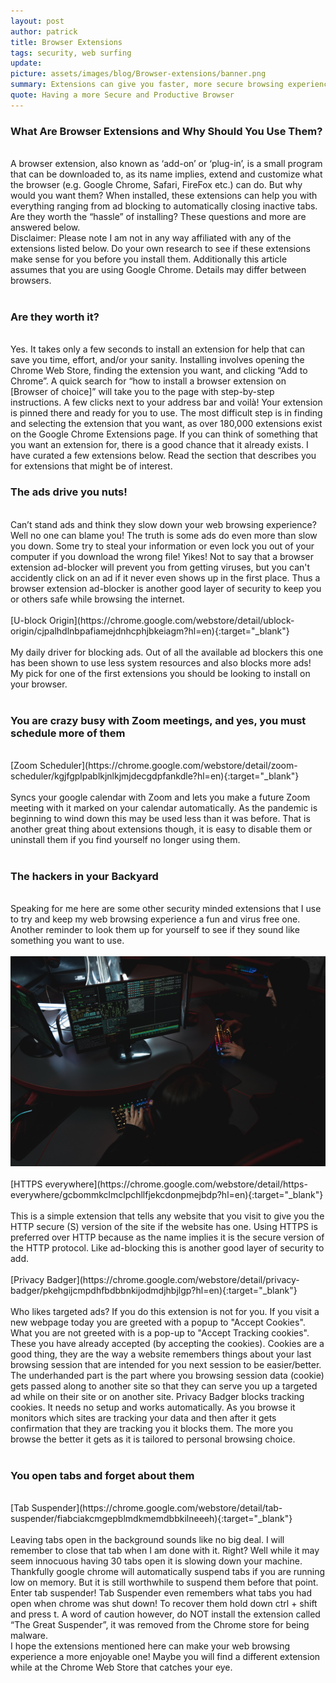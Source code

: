 ```yaml
---
layout: post
author: patrick
title: Browser Extensions
tags: security, web surfing
update:
picture: assets/images/blog/Browser-extensions/banner.png
summary: Extensions can give you faster, more secure browsing experience.
quote: Having a more Secure and Productive Browser
---
```


<h3>What Are Browser Extensions and Why Should You Use Them?</h3>
<br/>
A browser extension, also known as ‘add-on’ or ‘plug-in’, is a small program that can be downloaded to, as its name implies, extend and customize what the browser (e.g. Google Chrome, Safari, FireFox etc.) can do. But why would you want them? When installed, these extensions can help you with everything ranging from ad blocking to automatically closing inactive tabs. Are they worth the “hassle” of installing? These questions and more are answered below.
<br/>
Disclaimer: Please note I am not in any way affiliated with any of the extensions listed below. Do your own research to see if these extensions make sense for you before you install them. Additionally this article assumes that you are using Google Chrome. Details may differ between browsers.
<br/>
<br/>
<h3>Are they worth it?</h3>
<br/>
Yes. It takes only a few seconds to install an extension for help that can save you time, effort, and/or your sanity. Installing involves opening the Chrome Web Store, finding the extension you want, and clicking “Add to Chrome”. A quick search for “how to install a browser extension on [Browser of choice]” will take you to the page with step-by-step instructions. A few clicks next to your address bar and voilà! Your extension is pinned there and ready for you to use. The most difficult step is in finding and selecting the extension that you want, as over 180,000 extensions exist on the Google Chrome Extensions page. If you can think of something that you want an extension for, there is a good chance that it already exists. I have curated a few extensions below. Read the section that describes you for extensions that might be of interest.  
<br/>
<h3>The ads drive you nuts!</h3>
<br/>
Can’t stand ads and think they slow down your web browsing experience? Well no one can blame you! The truth is some ads do even more than slow you down. Some try to steal your information or even lock you out of your computer if you download the wrong file! Yikes! Not to say that a browser extension ad-blocker will prevent you from getting viruses, but you can't accidently click on an ad if it never even shows up in the first place. Thus a browser extension ad-blocker is another good layer of security to keep you or others safe while browsing the internet.
<br/>
<br/>
[U-block Origin](https://chrome.google.com/webstore/detail/ublock-origin/cjpalhdlnbpafiamejdnhcphjbkeiagm?hl=en){:target="_blank"}
<br/>
<br/>
My daily driver for blocking ads. Out of all the available ad blockers this one has been shown to use less system resources and also blocks more ads! My pick for one of the first extensions you should be looking to install on your browser.
<br/>
<br/>
<h3>You are crazy busy with Zoom meetings, and yes, you must schedule more of them</h3>
<br/>
[Zoom Scheduler](https://chrome.google.com/webstore/detail/zoom-scheduler/kgjfgplpablkjnlkjmjdecgdpfankdle?hl=en){:target="_blank"}
<br/>
<br/>
Syncs your google calendar with Zoom and lets you make a future Zoom meeting with it marked on your calendar automatically. As the pandemic is beginning to wind down this may be used less than it was before. That is another great thing about extensions though, it is easy to disable them or uninstall them if you find yourself no longer using them.
<br/>
<br/>
<h3>The hackers in your Backyard</h3>
<br/>
Speaking for me here are some other security minded extensions that I use to try and keep my web browsing experience a fun and virus free one.
<br/>
Another reminder to look them up for yourself to see if they sound like something you want to use.
<br/>
<br/>
<img class="template-resource-img" src="/assets/images/blog/Browser-extensions/body.png">
<!-- Credit to Forbes Article: https://www.forbes.com/sites/nicolefisher/2020/07/28/covid-////crimes-espionage-hackers-and-why-america-is-vulnerable/?sh=611272525873 -->
<br/>
<br/>
[HTTPS everywhere](https://chrome.google.com/webstore/detail/https-everywhere/gcbommkclmclpchllfjekcdonpmejbdp?hl=en){:target="_blank"}
<br/>
<br/>
This is a simple extension that tells any website that you visit to give you the HTTP secure (S) version of the site if the website has one. Using HTTPS is preferred over HTTP because as the name implies it is the secure version of the HTTP protocol. Like ad-blocking this is another good layer of security to add.
<br/>
<br/>
[Privacy Badger](https://chrome.google.com/webstore/detail/privacy-badger/pkehgijcmpdhfbdbbnkijodmdjhbjlgp?hl=en){:target="_blank"}
<br/>
<br/>
Who likes targeted ads? If you do this extension is not for you. If you visit a new webpage today you are greeted with a popup to "Accept Cookies". What you are not greeted with is a pop-up to "Accept Tracking cookies". These you have already accepted (by accepting the cookies). Cookies are a good thing, they are the way a website remembers things about your last browsing session that are intended for you next session to be easier/better. The underhanded part is the part where you browsing session data (cookie) gets passed along to another site so that they can serve you up a targeted ad while on their site or on another site. Privacy Badger blocks tracking cookies. It needs no setup and works automatically. As you browse it monitors which sites are tracking your data and then after it gets confirmation that they are tracking you it blocks them. The more you browse the better it gets as it is tailored to personal browsing choice.
<br/>
<br/>
<h3>You open tabs and forget about them</h3>
<br/>
[Tab Suspender](https://chrome.google.com/webstore/detail/tab-suspender/fiabciakcmgepblmdkmemdbbkilneeeh){:target="_blank"}
<br/>
<br/>
Leaving tabs open in the background sounds like no big deal. I will remember to close that tab when I am done with it. Right? Well while it may seem innocuous having 30 tabs open it is slowing down your machine. Thankfully google chrome will automatically suspend tabs if you are running low on memory. But it is still worthwhile to suspend them before that point. Enter tab suspender! Tab Suspender even remembers what tabs you had open when chrome was shut down! To recover them hold down ctrl + shift and press t. A word of caution however, do NOT install the extension called “The Great Suspender”, it was removed from the Chrome store for being malware.
<br/>
I hope the extensions mentioned here can make your web browsing experience a more enjoyable one! Maybe you will find a different extension while at the Chrome Web Store that catches your eye.
